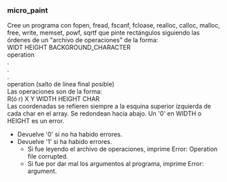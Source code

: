 ### micro_paint
Cree un programa con fopen, fread, fscanf, fcloase, realloc, calloc, malloc,
free, write, memset, powf, sqrtf que pinte rectángulos siguiendo las órdenes
de un "archivo de operaciones" de la forma:  
	WIDT HEIGHT BACKGROUND_CHARACTER  
	operation  
	.  
	.  
	.  
	operation (salto de línea final posible)  
Las operaciones son de la forma:  
	R(ó r) X Y WIDTH HEIGHT CHAR  
Las coordenadas se refieren siempre a la esquina superior izquierda de cada
char en el array. Se redondean hacia abajo. Un '0' en WIDTH o HEIGHT es un error.

-  Devuelve '0' si no ha habido errores.
-  Devuelve '1' si ha habido errores.
	-  Si fue leyendo el archivo de operaciones, imprime Error: Operation file corrupted.
	-  Si fue por dar mal los argumentos al programa, imprime Error: argument.
